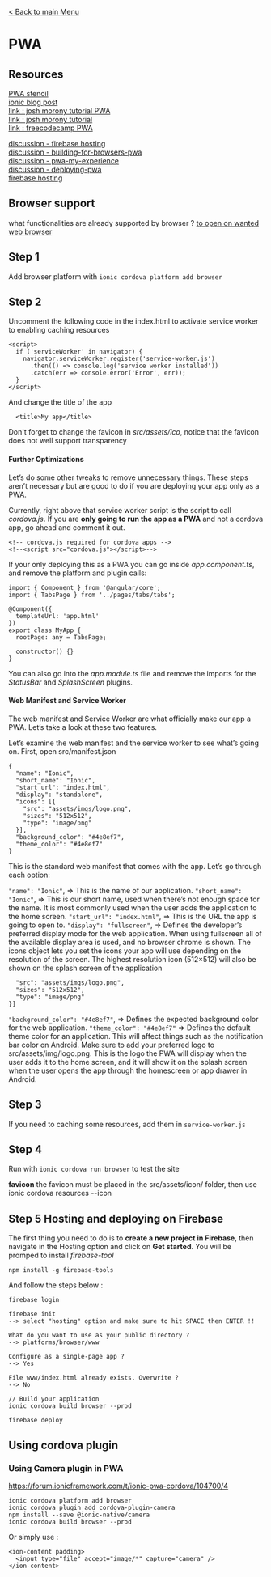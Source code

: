 [< Back to main Menu](https://github.com/gsoulie/Mobile-App-Development/blob/master/ionic2-test.md)    

# PWA

## Resources

[PWA stencil](https://stenciljs.com/pwa/)    
[ionic blog post](http://blog.ionic.io/how-to-make-pwas-with-ionic/)     
[link : josh morony tutorial PWA](https://www.joshmorony.com/the-bare-necessities-progressive-web-apps-in-ionic/)    
[link : josh morony tutorial](https://www.joshmorony.com/preparing-a-progressive-web-application-for-production/)   
[link : freecodecamp PWA](https://medium.freecodecamp.org/progressive-web-apps-bridging-the-gap-between-web-and-mobile-apps-a08c76e3e768)    

[discussion - firebase hosting](https://forum.ionicframework.com/t/building-for-browsers-pwa/72689)    
[discussion - building-for-browsers-pwa](https://forum.ionicframework.com/t/building-for-browsers-pwa/72689/2)    
[discussion - pwa-my-experience](https://forum.ionicframework.com/t/pwa-my-experience-creating-a-pwa-with-ionic-from-scratch-to-deployment/94541)    
[discussion - deploying-pwa](https://forum.ionicframework.com/t/deploying-pwa/73749)   
[firebase hosting](https://coryrylan.com/blog/deploy-angular-cli-apps-to-firebase)   

## Browser support

what functionalities are already supported by browser ?
[to open on wanted web browser](https://whatwebcando.today/)    

## Step 1

Add browser platform with ```ionic cordova platform add browser```    

## Step 2

Uncomment the following code in the index.html to activate service worker to enabling caching resources

```
<script>
  if ('serviceWorker' in navigator) {
    navigator.serviceWorker.register('service-worker.js')
      .then(() => console.log('service worker installed'))
      .catch(err => console.error('Error', err));
  }
</script>
```

And change the title of the app

```
  <title>My app</title>
```

Don't forget to change the favicon in *src/assets/ico*, notice that the favicon does not well support transparency

#### Further Optimizations
Let’s do some other tweaks to remove unnecessary things. These steps aren’t necessary but are good to do if you are deploying your app only as a PWA.

Currently, right above that service worker script is the script to call *cordova.js*. If you are **only going to run the app as a PWA** and not a cordova app, go ahead and comment it out.
```
<!-- cordova.js required for cordova apps -->
<!--<script src="cordova.js"></script>-->
```
If your only deploying this as a PWA you can go inside *app.component.ts*, and remove the platform and plugin calls:

```
import { Component } from '@angular/core';
import { TabsPage } from '../pages/tabs/tabs';

@Component({
  templateUrl: 'app.html'
})
export class MyApp {
  rootPage: any = TabsPage;

  constructor() {}
}
```
You can also go into the *app.module.ts* file and remove the imports for the *StatusBar* and *SplashScreen* plugins.

#### Web Manifest and Service Worker
The web manifest and Service Worker are what officially make our app a PWA. Let’s take a look at these two features.

Let’s examine the web manifest and the service worker to see what’s going on. First, open src/manifest.json
```
{
  "name": "Ionic",
  "short_name": "Ionic",
  "start_url": "index.html",
  "display": "standalone",
  "icons": [{
    "src": "assets/imgs/logo.png",
    "sizes": "512x512",
    "type": "image/png"
  }],
  "background_color": "#4e8ef7",
  "theme_color": "#4e8ef7"
}
```
This is the standard web manifest that comes with the app. Let’s go through each option:

```"name": "Ionic"```, => This is the name of our application.
```"short_name": "Ionic"```, => This is our short name, used when there’s not enough space for the name. It is most commonly used when the user adds the application to the home screen.
```"start_url": "index.html"```, => This is the URL the app is going to open to.
```"display": "fullscreen"```, => Defines the developer’s preferred display mode for the web application. When using fullscreen all of the available display area is used, and no browser chrome is shown.
The icons object lets you set the icons your app will use depending on the resolution of the screen. The highest resolution icon (512×512) will also be shown on the splash screen of the application
```"icons": [{
  "src": "assets/imgs/logo.png",
  "sizes": "512x512",
  "type": "image/png"
}]
```
```"background_color": "#4e8ef7"```, => Defines the expected background color for the web application.
```"theme_color": "#4e8ef7"``` => Defines the default theme color for an application. This will affect things such as the notification bar color on Android.
Make sure to add your preferred logo to src/assets/img/logo.png. This is the logo the PWA will display when the user adds it to the home screen, and it will show it on the splash screen when the user opens the app through the homescreen or app drawer in Android.

## Step 3

If you need to caching some resources, add them in ```service-worker.js```

## Step 4

Run with ```ionic cordova run browser``` to test the site

**favicon** the favicon must be placed in the src/assets/icon/ folder, then use ionic cordova resources --icon

## Step 5 Hosting and deploying on Firebase

The first thing you need to do is to **create a new project in Firebase**, then navigate in the Hosting option and click on **Get started**. You will be promped to install *firebase-tool* 

```
npm install -g firebase-tools
```

And follow the steps below :

```
firebase login

firebase init
--> select "hosting" option and make sure to hit SPACE then ENTER !!

What do you want to use as your public directory ?
--> platforms/browser/www

Configure as a single-page app ?
--> Yes

File www/index.html already exists. Overwrite ?
--> No

// Build your application
ionic cordova build browser --prod

firebase deploy
```

## Using cordova plugin

### Using Camera plugin in PWA 

https://forum.ionicframework.com/t/ionic-pwa-cordova/104700/4

```
ionic cordova platform add browser
ionic cordova plugin add cordova-plugin-camera
npm install --save @ionic-native/camera
ionic cordova build browser --prod
```

Or simply use : 

```
<ion-content padding>
  <input type="file" accept="image/*" capture="camera" />
</ion-content>
```
